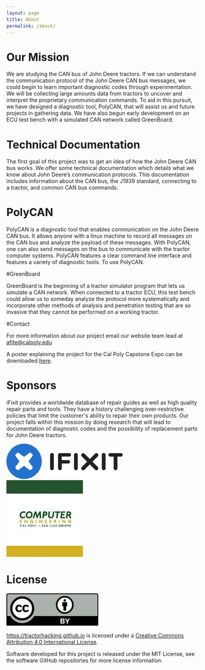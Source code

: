 ```yaml
---
layout: page
title: About
permalink: /about/
---
```


# Our Mission

We are studying the CAN bus of John Deere tractors. If we can understand the communication protocol of the John Deere CAN bus messages, we could begin to learn important diagnostic codes through experimentation. We will be collecting large amounts data from tractors to uncover and interpret the proprietary communication commands. To aid in this pursuit, we have  designed a diagnostic tool, PolyCAN, that will assist us and future projects in gathering data. We have also begun early development on an ECU test bench with a simulated CAN network called GreenBoard.

# Technical Documentation

The first goal of this project was to get an idea of how the John Deere CAN bus works. We offer some technical documentation which details what we know about John Deere’s communication protocols. This documentation includes information about the CAN bus, the J1939 standard, connecting to a tractor, and common CAN bus commands.

# PolyCAN

PolyCAN is a diagnostic tool that enables communication on the John Deere CAN bus. It allows anyone with a linux machine to record all messages on the CAN bus and analyze the payload of these messages. With PolyCAN, one can also send messages on the bus to communicate with the tractor computer systems. PolyCAN features a clear command line interface and features a variety of diagnostic tools. To use PolyCAN.

#GreenBoard

GreenBoard is the beginning of a tractor simulator program that lets us simulate a CAN network. When connected to a tractor ECU, this test bench could allow us to someday analyze the protocol more systematically and incorporate other methods of analysis and penetration testing that are so invasive that they cannot be performed on a working tractor.


#Contact

For more information about our project email our website team lead at [afite@calpoly.edu](emailto:afite@calpoly.edu)

A poster explaining the project for the Cal Poly Capstone Expo can be downloaded [here](/files/poster.pdf).

# Sponsors

iFixit provides a worldwide database of repair guides as well as high quality repair parts and tools. They have a history challenging over-restrictive policies that limit the customer's ability to repair their own products. Our project falls within this mission by doing research that will lead to documentation of diagnostic codes and the possibility of replacement parts for John Deere tractors.

[![iFixit](/images/ifixit.png)](https://www.ifixit.com/) [![Cal Poly Computer Engineering](/images/cpe.jpg)](https://cpe.calpoly.edu/)

# License

<a rel="license" href="https://creativecommons.org/licenses/by/4.0/"><img alt="Creative Commons License" style="border-width:0" src="/images/by.svg" /></a>

<a xmlns:cc="http://creativecommons.org/ns#" href="https://tractorhacking.github.io" property="cc:attributionName" rel="cc:attributionURL">https://tractorhacking.github.io</a> is licensed under a <a rel="license" href="https://creativecommons.org/licenses/by/4.0/">Creative Commons Attribution 4.0 International License</a>.

Software developed for this project is released under the MIT License, see the software GitHub repositories for more license information. 
